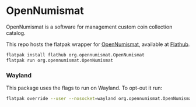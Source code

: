 # OpenNumismat

OpenNumismat is a software for management custom coin collection catalog.

This repo hosts the flatpak wrapper for [OpenNumismat](https://opennumismat.github.io/), available at [Flathub](https://flathub.org/apps/org.opennumismat.OpenNumismat).

```sh
flatpak install flathub org.opennumismat.OpenNumismat
flatpak run org.opennumismat.OpenNumismat
```

### Wayland

This package uses the flags to run on Wayland. To opt-out it run:

```sh
flatpak override --user --nosocket=wayland org.opennumismat.OpenNumismat
```
